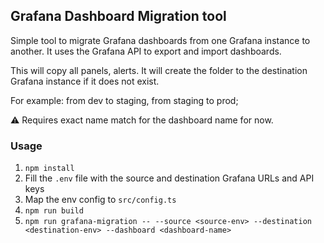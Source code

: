 ## Grafana Dashboard Migration tool
Simple tool to migrate Grafana dashboards from one Grafana instance to another. It uses the Grafana API to export and import dashboards.

This will copy all panels, alerts. It will create the folder to the destination Grafana instance if it does not exist.

For example: from dev to staging, from staging to prod;

⚠ Requires exact name match for the dashboard name for now.

### Usage
1. ```npm install```
2. Fill the ```.env``` file with the source and destination Grafana URLs and API keys
3. Map the env config to ```src/config.ts```
4. ```npm run build```
5. ```npm run grafana-migration -- --source <source-env> --destination <destination-env> --dashboard <dashboard-name>```
